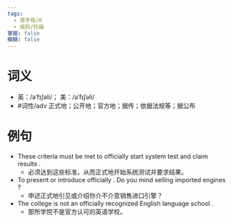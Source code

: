 ```yaml
---
tags:
  - 首字母/O
  - 级别/托福
掌握: false
模糊: false
---
```

# 词义
- 英：/əˈfɪʃəli/； 美：/əˈfɪʃəli/
- #词性/adv  正式地；公开地；官方地；据传；依据法规等；据公布
# 例句
- These criteria must be met to officially start system test and claim results .
	- 必须达到这些标准，从而正式地开始系统测试并要求结果。
- To present or introduce officially . Do you mind selling imported engines ?
	- 申述正式地引见或介绍你介不介意销售进口引擎？
- The college is not an officially recognized English language school .
	- 那所学院不是官方认可的英语学校。
